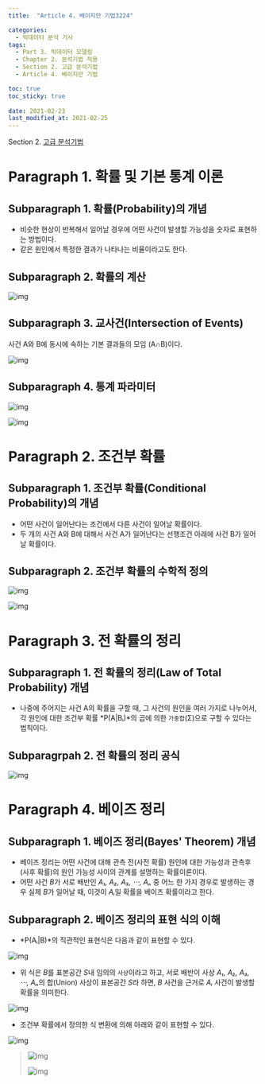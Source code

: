 ```yaml
---
title:  "Article 4. 베이지안 기법3224"

categories:
  - 빅데이터 분석 기사
tags: 
  - Part 3. 빅데이터 모델링
  - Chapter 2. 분석기법 적용
  - Section 2. 고급 분석기법
  - Article 4. 베이지안 기법

toc: true
toc_sticky: true
 
date: 2021-02-23
last_modified_at: 2021-02-25
---
```


Section 2. [고급 분석기법]()

# Paragraph 1. 확률 및 기본 통계 이론

## Subparagraph 1. 확률(Probability)의 개념

- 비슷한 현상이 반복해서 일어날 경우에 어떤 사건이 발생할 가능성을 숫자로 표현하는 방법이다.
- 같은 원인에서 특정한 결과가 나타나는 비율이라고도 한다.

## Subparagraph 2. 확률의 계산

![img](https://postfiles.pstatic.net/MjAyMTA0MDRfMTA2/MDAxNjE3NTI4OTcxNDc0.8xKR8CS0JIxEO46d2owoAKrDd5L8EttensKURRkF2AMg.pMitfn_CUuLaQpeotXIXUJ4MTA3TC8q4Xoe8PCCi0yMg.JPEG.leechardfeynman/SmartSelect_20210404-183608_Xodo_Docs.jpg?type=w1)

## Subparagraph 3. 교사건(Intersection of Events)

사건 A와 B에 동시에 속하는 기본 결과들의 모임 (A∩B)이다.

![img](https://postfiles.pstatic.net/MjAyMTA0MDRfMTM3/MDAxNjE3NTI4OTk0MDgx.MraQqkYba2mwZNiM6uV7HZVGQab7x1D9FfbBgpPNWNYg.gkpciaoG8ix5je1t7CDBcEJvcdYKEf37CuIQXN-vhCQg.JPEG.leechardfeynman/SmartSelect_20210404-183631_Xodo_Docs.jpg?type=w1)

## Subparagraph 4. 통계 파라미터

![img](https://postfiles.pstatic.net/MjAyMTA0MDRfMzYg/MDAxNjE3NTI5MDE3NDUy.FsKZ3QTtKYKNxWeZaiGAJ-0ZTmOuT1zFmJtfZcILynog.q3UiBumQQZuulBdnIEOBfqWyWN8jBdxFqMFIHAL0VP8g.JPEG.leechardfeynman/SmartSelect_20210404-183655_Xodo_Docs.jpg?type=w1)

![img](https://postfiles.pstatic.net/MjAyMTA0MDRfMjQ0/MDAxNjE3NTI5MDM4NjQ5.qa3sJDeTx2DXXUrBiz8NOn6xDjsn9t2tAYJsawiD50Qg.J6z9dFtjXeOTxowhPl2UeAx262h2beymSi51RpMcVIwg.JPEG.leechardfeynman/SmartSelect_20210404-183715_Xodo_Docs.jpg?type=w1)



# Paragraph 2. 조건부 확률

## Subparagraph 1. 조건부 확률(Conditional Probability)의 개념

- 어떤 사건이 일어난다는 조건에서 다른 사건이 일어날 확률이다.
- 두 개의 사건 A와 B에 대해서 사건 A가 일어난다는 선행조건 아래에 사건 B가 일어날 확률이다.

## Subparagraph 2. 조건부 확률의 수학적 정의

![img](https://postfiles.pstatic.net/MjAyMTA0MDRfMTQw/MDAxNjE3NTI5MDU2NjIw.NU6rUJNSOvl7xXfq62KcljYkPgI4VRM9dGypEjNckHog.bhw4h7Te4d2wLht8TXsWKAH5dJsbe4e-Df6Kq6LwQiwg.JPEG.leechardfeynman/SmartSelect_20210404-183733_Xodo_Docs.jpg?type=w1)

![img](https://postfiles.pstatic.net/MjAyMTA0MDRfMTk3/MDAxNjE3NTI5MDgxOTYw.ozIsylFEH7uegDLtnM7NKs9_t22gOqo6inC0wLDPvlUg.Yuo9TGlwc7I9Bjwer5Nv26JhM5wBFYpOC1kM6mlYn9Eg.JPEG.leechardfeynman/SmartSelect_20210404-183758_Xodo_Docs.jpg?type=w1)



# Paragraph 3. 전 확률의 정리

## Subparagraph 1. 전 확률의 정리(Law of Total Probability) 개념

- 나중에 주어지는 사건 A의 확률을 구할 때, 그 사건의 원인을 여러 가지로 나누어서, 각 원인에 대한 조건부 확률 *P(A|Bᵢ)*의 곱에 의한 `가중합`(Σ)으로 구할 수 있다는 법칙이다.

## Subparagrpah 2. 전 확률의 정리 공식

![img](https://postfiles.pstatic.net/MjAyMTA0MDRfMTMy/MDAxNjE3NTI5MTAwODg0.ML6JsBTeAVLIdX61p7VhYqz0JjFLfH_436R3AAR_hu4g.lmbEPeqpnS1_gjOIk6frmNkQRkUucDBFl6NmDPoYVtQg.JPEG.leechardfeynman/SmartSelect_20210404-183818_Xodo_Docs.jpg?type=w1)

# Paragraph 4. 베이즈 정리



## Subparagraph 1. 베이즈 정리(Bayes' Theorem) 개념

- 베이즈 정리는 어떤 사건에 대해 관측 전(사전 확률) 원인에 대한 가능성과 관측후(사후 확률)의 원인 가능성 사이의 관계를 설명하는 확률이론이다.
- 어떤 사건 *B*가 서로 배반인 *A₁, A₂, A₃, ⋅⋅⋅, Aₙ* 중 어느 한 가지 경우로 발생하는 경우 실제 *B*가 일어날 때, 이것이 *Aᵢ*일 확률을 베이즈 확률이라고 한다.

## Subparagraph 2. 베이즈 정리의 표현 식의 이해

- *P(Aᵢ|B)*의 직관적인 표현식은 다음과 같이 표현할 수 있다.

![img](https://postfiles.pstatic.net/MjAyMTA0MDRfMTUx/MDAxNjE3NTI5MTIwNjE4.JpXSN_6_mt3NHh4sfCsj4ffXhIAD5vBnLCFqyBdk4bAg.fmXM2hRNFnbSdYzpv7jjlEfAxVgMB26n0OIcuBvmDgUg.JPEG.leechardfeynman/SmartSelect_20210404-183838_Xodo_Docs.jpg?type=w1)

- 위 식은 *B*를 표본공간 *S*내 임의의 `사상`이라고 하고, 서로 배반이 사상 *A₁, A₂, A₃, ⋅⋅⋅, Aₙ*의 합(Union) 사상이 표본공간 *S*라 하면, *B* 사건을 근거로 *Aᵢ* 사건이 발생할 확률을 의미한다.

![img](https://postfiles.pstatic.net/MjAyMTA0MDRfMjUg/MDAxNjE3NTI5MTQxNDQ1.yXvq3sV4MOsjHnWIzknLnsWWbdbykss1EehanXigo5Ug.u8kmE2BvAeb5WWWO2YI8Xyd1r1iX9m3pptiSuQG_9b4g.JPEG.leechardfeynman/SmartSelect_20210404-183859_Xodo_Docs.jpg?type=w1)

- 조건부 확률에서 정의한 식 변환에 의해 아래와 같이 표현할 수 있다.

![img](https://postfiles.pstatic.net/MjAyMTA0MDRfMTM5/MDAxNjE3NTI5MTYxMDI5.nABhpo80lcH9XFdQpEP4D-7ZXJOECV0cQqvV-OOYUwcg.-pEDWRFfUnYIn_4zBfn9RE0lIY-CZcUQoTnGndPtNhwg.JPEG.leechardfeynman/SmartSelect_20210404-183918_Xodo_Docs.jpg?type=w1)

> ![img](https://postfiles.pstatic.net/MjAyMTA0MDRfMjMx/MDAxNjE3NTI5MTgyNTAy.zQc21KhXJ_f1Pe410Ow95Z9P_9CQbr6H96U6m-DtLBcg.4knyHL1OZhb1iXwagbnljp6O2VYplNonDj0Qw-0X6Sgg.JPEG.leechardfeynman/SmartSelect_20210404-183939_Xodo_Docs.jpg?type=w1)
>
> ![img](https://postfiles.pstatic.net/MjAyMTA0MDRfMTg1/MDAxNjE3NTI5MjE0NTg5.XhpDNMiBeCRDkiahhnvDlafYoLIyhUug-osgt4yt2W8g.ZN5pbgsjt5IHHs7GTkw9AXMdWhgVCRPgBjZB3XEGfbwg.JPEG.leechardfeynman/SmartSelect_20210404-184010_Xodo_Docs.jpg?type=w1)
>
> 